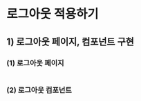 # 로그아웃 적용하기
## 1) 로그아웃 페이지, 컴포넌트 구현
### (1) 로그아웃 페이지

```javascript

```
### (2) 로그아웃 컴포넌트

```javascript

```